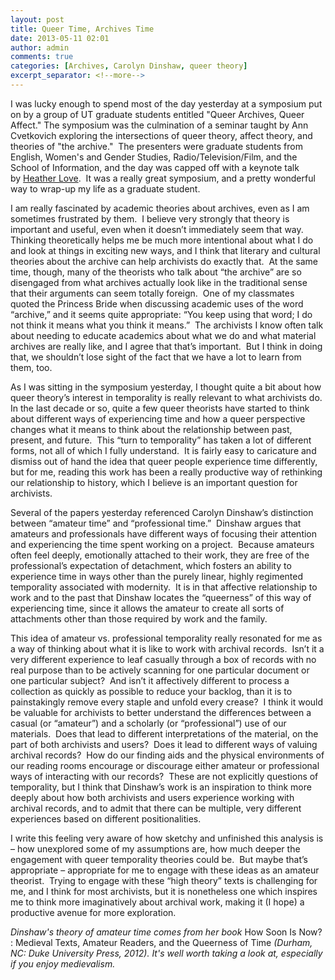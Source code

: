 ```yaml
---
layout: post
title: Queer Time, Archives Time
date: 2013-05-11 02:01
author: admin
comments: true
categories: [Archives, Carolyn Dinshaw, queer theory]
excerpt_separator: <!--more-->
---
```

I was lucky enough to spend most of the day yesterday at a symposium put on by a group of UT graduate students entitled "Queer Archives, Queer Affect." The symposium was the culmination of a seminar taught by Ann Cvetkovich exploring the intersections of queer theory, affect theory, and theories of "the archive."  The presenters were graduate students from English, Women's and Gender Studies, Radio/Television/Film, and the School of Information, and the day was capped off with a keynote talk by <a href="http://www.english.upenn.edu/People/HeatherKLove" target="_blank">Heather Love</a>.  It was a really great symposium, and a pretty wonderful way to wrap-up my life as a graduate student.
<!--more-->

I am really fascinated by academic theories about archives, even as I am sometimes frustrated by them.  I believe very strongly that theory is important and useful, even when it doesn’t immediately seem that way.  Thinking theoretically helps me be much more intentional about what I do and look at things in exciting new ways, and I think that literary and cultural theories about the archive can help archivists do exactly that.  At the same time, though, many of the theorists who talk about “the archive” are so disengaged from what archives actually look like in the traditional sense that their arguments can seem totally foreign.  One of my classmates quoted the Princess Bride when discussing academic uses of the word “archive,” and it seems quite appropriate: “You keep using that word; I do not think it means what you think it means.”  The archivists I know often talk about needing to educate academics about what we do and what material archives are really like, and I agree that that’s important.  But I think in doing that, we shouldn’t lose sight of the fact that we have a lot to learn from them, too.

As I was sitting in the symposium yesterday, I thought quite a bit about how queer theory’s interest in temporality is really relevant to what archivists do.  In the last decade or so, quite a few queer theorists have started to think about different ways of experiencing time and how a queer perspective changes what it means to think about the relationship between past, present, and future.  This “turn to temporality” has taken a lot of different forms, not all of which I fully understand.  It is fairly easy to caricature and dismiss out of hand the idea that queer people experience time differently, but for me, reading this work has been a really productive way of rethinking our relationship to history, which I believe is an important question for archivists.

Several of the papers yesterday referenced Carolyn Dinshaw’s distinction between “amateur time” and “professional time.”  Dinshaw argues that amateurs and professionals have different ways of focusing their attention and experiencing the time spent working on a project.  Because amateurs often feel deeply, emotionally attached to their work, they are free of the professional’s expectation of detachment, which fosters an ability to experience time in ways other than the purely linear, highly regimented temporality associated with modernity.  It is in that affective relationship to work and to the past that Dinshaw locates the “queerness” of this way of experiencing time, since it allows the amateur to create all sorts of attachments other than those required by work and the family.

This idea of amateur vs. professional temporality really resonated for me as a way of thinking about what it is like to work with archival records.  Isn’t it a very different experience to leaf casually through a box of records with no real purpose than to be actively scanning for one particular document or one particular subject?  And isn’t it affectively different to process a collection as quickly as possible to reduce your backlog, than it is to painstakingly remove every staple and unfold every crease?  I think it would be valuable for archivists to better understand the differences between a casual (or “amateur”) and a scholarly (or “professional”) use of our materials.  Does that lead to different interpretations of the material, on the part of both archivists and users?  Does it lead to different ways of valuing archival records?  How do our finding aids and the physical environments of our reading rooms encourage or discourage either amateur or professional ways of interacting with our records?  These are not explicitly questions of temporality, but I think that Dinshaw’s work is an inspiration to think more deeply about how both archivists and users experience working with archival records, and to admit that there can be multiple, very different experiences based on different positionalities.

I write this feeling very aware of how sketchy and unfinished this analysis is – how unexplored some of my assumptions are, how much deeper the engagement with queer temporality theories could be.  But maybe that’s appropriate – appropriate for me to engage with these ideas as an amateur theorist.  Trying to engage with these “high theory” texts is challenging for me, and I think for most archivists, but it is nonetheless one which inspires me to think more imaginatively about archival work, making it (I hope) a productive avenue for more exploration.

<em>Dinshaw's theory of amateur time comes from her book </em>How Soon Is Now? : Medieval Texts, Amateur Readers, and the Queerness of Time <em>(Durham, NC: Duke University Press, 2012). It's well worth taking a look at, especially if you enjoy medievalism.</em>
